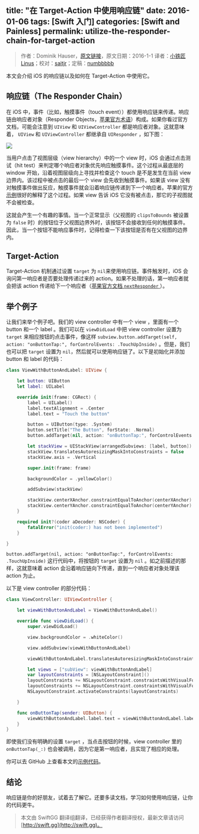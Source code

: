 title: "在 Target-Action 中使用响应链"
date: 2016-01-06
tags: [Swift 入门]
categories: [Swift and Painless]
permalink: utilize-the-responder-chain-for-target-action
---
> 作者：Dominik Hauser，[原文链接](http://swiftandpainless.com/utilize-the-responder-chain-for-target-action/)，原文日期：2016-1-1
> 译者：[小铁匠Linus](http://linusling.com)；校对：[saitjr](http://www.brighttj.com)；定稿：[numbbbbb](http://numbbbbb.com/)
  








<!--此处开始正文-->

本文会介绍 iOS 的响应链以及如何在 Target-Action 中使用它。

## 响应链（The Responder Chain）

在 iOS 中，事件（比如，触摸事件（touch event））都使用响应链来传递。响应链由响应者对象（Responder Objects，[苹果官方术语](https://developer.apple.com/library/ios/documentation/EventHandling/Conceptual/EventHandlingiPhoneOS/event_delivery_responder_chain/event_delivery_responder_chain.html#//apple_ref/doc/uid/TP40009541-CH4-SW1)）构成。如果你看过官方文档，可能会注意到 `UIView` 和 `UIViewController` 都是响应者对象。这就意味着， `UIView` 和 `UIViewController` 都继承自 `UIResponder` ，如下图：

![](/img/articles/utilize-the-responder-chain-for-target-action/UIViewDocumentation.png1452047417.154566)

<!--more-->

当用户点击了视图层级（view hierarchy）中的一个 view 时，iOS 会通过点击测试（hit test）来判定哪个响应者对象优先响应触摸事件。这个过程从最底层的 window 开始，沿着视图层级向上寻找并检查这个 touch 是不是发生在当前 view 边界内。该过程中被点击的最后一个 view 会先收到触摸事件。如果该 view 没有对触摸事件做出反应，触摸事件就会沿着响应链传递到下一个响应者。苹果的官方[示例](https://developer.apple.com/library/ios/documentation/EventHandling/Conceptual/EventHandlingiPhoneOS/event_delivery_responder_chain/event_delivery_responder_chain.html#//apple_ref/doc/uid/TP40009541-CH4-SW4)很好的解释了这个过程。如果 view 告诉 iOS 它没有被点击，那它的子视图就不会被检查。

这就会产生一个有趣的事情。当一个正常显示（父视图的 `clipsToBounds` 被设置为 `false` 时）的按钮位于父视图边界外时，该按钮不会接收到任何的触摸事件。因此，当一个按钮不能响应事件时，记得检查一下该按钮是否有在父视图的边界内。

## Target-Action

Target-Action 机制通过设置 `target` 为 `nil`来使用响应链。事件触发时，iOS 会询问第一响应者是否要处理传递过来的 action。如果不处理的话，第一响应者就会把该 action 传递给下一个响应者（[苹果官方文档 `nextResponder` ](https://developer.apple.com/library/ios/documentation/UIKit/Reference/UIResponder_Class/index.html#//apple_ref/occ/instm/UIResponder/nextResponder)）。

## 举个例子

让我们来举个例子吧。我们的 view controller 中有一个 view ，里面有一个 button 和一个 label 。我们可以在 `viewDidLoad` 中把 view controller 设置为 `target` 来相应按钮的点击事件，像这样 `subview.button.addTarget(self, action: "onButtonTap:", forControlEvents: .TouchUpInside)` 。但是，我们也可以把 `target` 设置为 `nil`，然后就可以使用响应链了。以下是初始化并添加 button 和 label 的代码：

``` swift
class ViewWithButtonAndLabel: UIView {

    let button: UIButton
    let label: UILabel

    override init(frame: CGRect) {
        label = UILabel()
        label.textAlignment = .Center
        label.text = "Touch the button"

        button = UIButton(type: .System)
        button.setTitle("The Button", forState: .Normal)
        button.addTarget(nil, action: "onButtonTap:", forControlEvents: .TouchUpInside)

        let stackView = UIStackView(arrangedSubviews: [label, button])
        stackView.translatesAutoresizingMaskIntoConstraints = false
        stackView.axis = .Vertical

        super.init(frame: frame)

        backgroundColor = .yellowColor()

        addSubview(stackView)

        stackView.centerXAnchor.constraintEqualToAnchor(centerXAnchor).active = true
        stackView.centerYAnchor.constraintEqualToAnchor(centerYAnchor).active = true
    }

    required init?(coder aDecoder: NSCoder) {
        fatalError("init(coder:) has not been implemented")
    }

}
```

`button.addTarget(nil, action: "onButtonTap:", forControlEvents: .TouchUpInside)` 这行代码中，将按钮的 `target` 设置为 `nil` 。如之前描述的那样，这就意味着 action 会沿着响应链向下传递，直到一个响应者对象处理该 action 为止。

以下是 view controller 的部分代码：

``` swift
class ViewController: UIViewController {

    let viewWithButtonAndLabel = ViewWithButtonAndLabel()

    override func viewDidLoad() {
        super.viewDidLoad()

        view.backgroundColor = .whiteColor()

        view.addSubview(viewWithButtonAndLabel)

        viewWithButtonAndLabel.translatesAutoresizingMaskIntoConstraints = false

        let views = ["subView": viewWithButtonAndLabel]
        var layoutConstraints = [NSLayoutConstraint]()
        layoutConstraints += NSLayoutConstraint.constraintsWithVisualFormat("|-20-[subView]-20-|", options: [], metrics: nil, views: views)
        layoutConstraints += NSLayoutConstraint.constraintsWithVisualFormat("V:|-20-[subView]-20-|", options: [], metrics: nil, views: views)
        NSLayoutConstraint.activateConstraints(layoutConstraints)

    }

    func onButtonTap(sender: UIButton) {
        viewWithButtonAndLabel.label.text = viewWithButtonAndLabel.label.text == "Yeah!" ? "Touch the button" : "Yeah!"
    }
}
```

即使我们没有明确的设置 `target` ，当点击按钮的时候，view controller 里的 `onButtonTap(_:)` 也会被调用，因为它是第一响应者，且实现了相应的处理。

你可以去 GitHub 上查看本文的[示例代码](https://github.com/dasdom/ResponderChainDemo)。

## 结论

响应链是你的好朋友，试着去了解它。还要多读文档，学习如何使用响应链，让你的代码更牛。

> 本文由 SwiftGG 翻译组翻译，已经获得作者翻译授权，最新文章请访问 [http://swift.gg](http://swift.gg)。